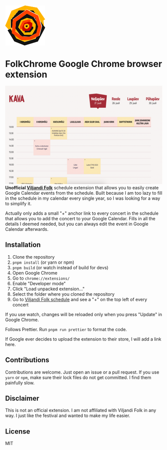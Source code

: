 ![Viljandi Folk Logo](public/icons/128.png)

# FolkChrome Google Chrome browser extension
![ViljandiFolker Screenshot](screenshot.png)
**Unofficial [Viljandi Folk](https://www.viljandifolk.ee/)** schedule extension that allows you to easily create Google Calendar events from the schedule. Built because I am too lazy to fill in the schedule in my calendar every single year, so I was looking for a way to simplify it.

Actually only adds a small "+" anchor link to every concert in the schedule that allows you to add the concert to your Google Calendar. Fills in all the details I deemed needed, but you can always edit the event in Google Calendar afterwards.

## Installation
1. Clone the repository
2. `pnpm install` (or yarn or npm)
3. `pnpm build` (or watch instead of build for devs)
4. Open Google Chrome
5. Go to `chrome://extensions/`
6. Enable "Developer mode"
7. Click "Load unpacked extension..."
8. Select the folder where you cloned the repository
9. Go to [Viljandi Folk schedule](https://www.viljandifolk.ee/en/schedule/) and see a "+" on the top left of every concert

If you use watch, changes will be reloaded only when you press "Update" in Google Chrome.

Follows Prettier. Run `pnpm run prettier` to format the code.

If Google ever decides to upload the extension to their store, I will add a link here.

## Contributions
Contributions are welcome. Just open an issue or a pull request. If you use `yarn` or `npm`, make sure their lock files do not get committed. I find them painfully slow.

## Disclaimer
This is not an official extension. I am not affiliated with Viljandi Folk in any way. I just like the festival and wanted to make my life easier.

## License
MIT
